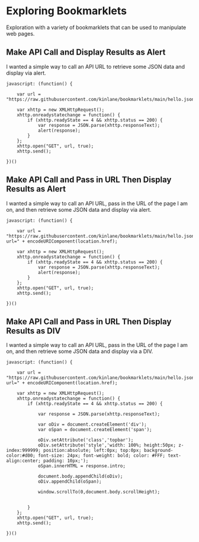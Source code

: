 # Exploring Bookmarklets
Exploration with a variety of bookmarklets that can be used to manipulate web pages.

## Make API Call and Display Results as Alert
I wanted a simple way to call an API URL to retrieve some JSON data and display via alert.
```
javascript: (function() {

    var url = "https://raw.githubusercontent.com/kinlane/bookmarklets/main/hello.json";

    var xhttp = new XMLHttpRequest();
    xhttp.onreadystatechange = function() {
        if (xhttp.readyState == 4 && xhttp.status == 200) {
            var response = JSON.parse(xhttp.responseText);
            alert(response);
        }
    };
    xhttp.open("GET", url, true);
    xhttp.send();

})()
```

## Make API Call and Pass in URL Then Display Results as Alert
I wanted a simple way to call an API URL, pass in the URL of the page I am on, and then retrieve some JSON data and display via alert.
```
javascript: (function() {

    var url = "https://raw.githubusercontent.com/kinlane/bookmarklets/main/hello.json?url=" + encodeURIComponent(location.href);

    var xhttp = new XMLHttpRequest();
    xhttp.onreadystatechange = function() {
        if (xhttp.readyState == 4 && xhttp.status == 200) {
            var response = JSON.parse(xhttp.responseText);
            alert(response);
        }
    };
    xhttp.open("GET", url, true);
    xhttp.send();

})()
```

## Make API Call and Pass in URL Then Display Results as DIV
I wanted a simple way to call an API URL, pass in the URL of the page I am on, and then retrieve some JSON data and display via a DIV.
```
javascript: (function() {

    var url = "https://raw.githubusercontent.com/kinlane/bookmarklets/main/hello.json?url=" + encodeURIComponent(location.href);

    var xhttp = new XMLHttpRequest();
    xhttp.onreadystatechange = function() {
        if (xhttp.readyState == 4 && xhttp.status == 200) {

            var response = JSON.parse(xhttp.responseText);                        

            var oDiv = document.createElement('div'); 
            var oSpan = document.createElement('span'); 
        
            oDiv.setAttribute('class','topbar');   
            oDiv.setAttribute('style','width: 100%; height:50px; z-index:999999; position:absolute; left:0px; top:0px; background-color:#d00; font-size: 24px; font-weight: bold; color: #FFF; text-align:center; padding: 10px;');   
            oSpan.innerHTML = response.intro;   
        
            document.body.appendChild(oDiv); 
            oDiv.appendChild(oSpan); 
        
            window.scrollTo(0,document.body.scrollHeight);


        }
    };
    xhttp.open("GET", url, true);
    xhttp.send();

})()
```
